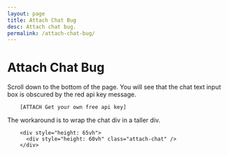 ```yaml
---
layout: page
title: Attach Chat Bug
desc: Attach chat bug.
permalink: /attach-chat-bug/
---
```


# Attach Chat Bug

Scroll down to the bottom of the page. You will see that the chat text
input box is obscured by the red api key message.

```
    [ATTACH Get your own free api key]
```

The workaround is to wrap the chat div in a taller div.

```
    <div style="height: 65vh">
      <div style="height: 60vh" class="attach-chat" />
    </div>
```

  <div style="height: 120vh"
    class="attach-chat"
    Xdata-api-key="dev_web_SoVksz30pxAMPFcT_23U9BguSSYztLHlE"
    data-api-key="prod_web_BF7EISmegubLJ2d5mWSQynTDF1WjmW0A"
    data-room:url="https://johngorman.io"
    data-chat:viewer-background-color="#20B2AA"
    data-chat:editor-background-color="orangeRed"
    data-participants:avatar-border-radius="square"
    data-user:username="Charlotte"
    data-user:avatar="https://avatars.attach.live/avatar11.png"
  />

<script>
  function attach_setup() {
    var boxes = Array.from(document.getElementsByClassName('attach-videocall'))
        .concat(Array.from(document.getElementsByClassName('attach-chat')));
    var head = document.getElementsByTagName('head')[0];
    boxes.forEach(function(box) {
      var attrs = box.attributes;
      for (var ii = 0; ii < attrs.length; ii++) {
        var attr = attrs.item(ii);
        if (attr.name.substr(0, 5) != 'data-') continue;
        var name = 'attach:' + attr.name.substring(5);
        var meta = document.createElement('meta');
        meta.setAttribute('property', name);
        meta.content = attr.value;
        head.appendChild(meta);
      }
    })
  }
  attach_setup();
</script>

<script src="https://video.attach.live/v1" defer></script>
